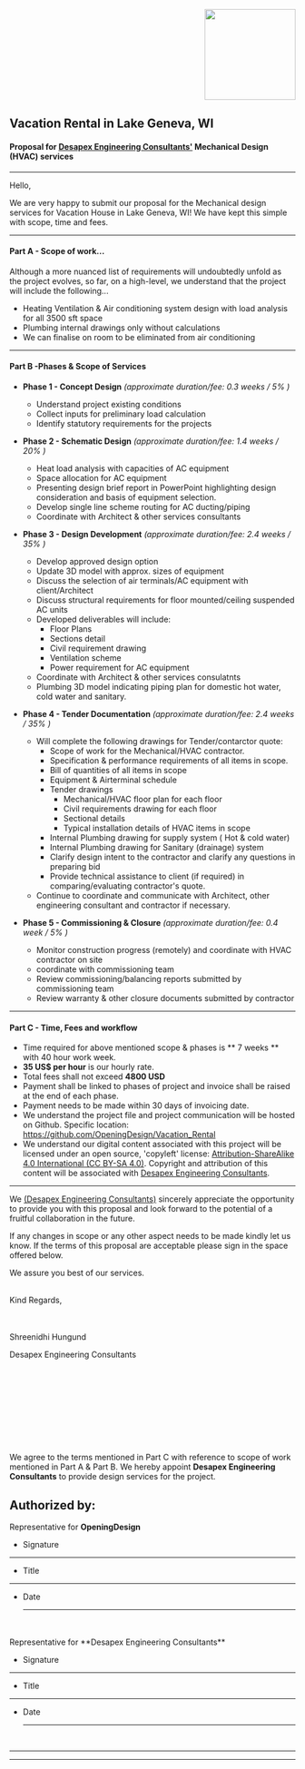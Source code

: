 <p align="right" style="" >
<img src="https://i.ytimg.com/vi/HCo4l9uGwDc/hqdefault_live.jpg" width="160px"/>
</p>


## Vacation Rental in Lake Geneva, WI

#### Proposal for [Desapex Engineering Consultants'](http://desapex.com/) Mechanical Design (HVAC) services

---
Hello, 

We are very happy to submit our proposal for the Mechanical design services for Vacation House in Lake Geneva, WI!  We have kept this simple with scope, time and fees.


---

####  Part A - Scope of work...
Although a more nuanced list of requirements will undoubtedly unfold as the project evolves, so far, on a high-level, we understand that the project will include the following...

 - Heating Ventilation & Air conditioning system design with load analysis for all 3500 sft space
 - Plumbing internal drawings only without calculations
 - We can finalise on room to be eliminated from air conditioning 

---

#### Part B -Phases & Scope of Services

* **Phase 1 - Concept Design** 
*(approximate duration/fee: 0.3 weeks / 5% )*
    * Understand project existing conditions
    * Collect inputs for preliminary load calculation
    * Identify statutory requirements for the projects

* **Phase 2 - Schematic Design**
*(approximate duration/fee: 1.4 weeks / 20% )*
    * Heat load analysis with capacities of AC equipment
    * Space allocation for AC equipment
    * Presenting design brief report in PowerPoint highlighting design consideration and basis of equipment selection.
    * Develop single line scheme routing for AC ducting/piping
    * Coordinate with Architect & other services consultants

* **Phase 3 - Design Development**
*(approximate duration/fee: 2.4 weeks / 35% )*
    * Develop approved design option
    * Update 3D model with approx. sizes of equipment
    * Discuss the selection of air terminals/AC equipment with client/Architect
    * Discuss structural requirements for floor mounted/ceiling suspended AC units
    * Developed deliverables will include:
        * Floor Plans
        * Sections detail
        * Civil requirement drawing
        * Ventilation scheme
        * Power requirement for AC equipment
    * Coordinate with Architect & other services consulatnts
    * Plumbing 3D model indicating piping plan for domestic hot water, cold water and sanitary.

* **Phase 4 - Tender Documentation**
*(approximate duration/fee: 2.4 weeks / 35% )*
     * Will complete the following drawings for Tender/contarctor quote:
        * Scope of work for the Mechanical/HVAC contractor.
        * Specification & performance requirements of all items in scope.
        * Bill of quantities of all items in scope
        * Equipment & Airterminal schedule
        * Tender drawings
	        * Mechanical/HVAC floor plan for each floor
	        * Civil requirements drawing for each floor
	        * Sectional details
	        * Typical installation details of HVAC items in scope
		* Internal Plumbing drawing for supply system ( Hot & cold water)
		* Internal Plumbing drawing for Sanitary (drainage) system
	    * Clarify design intent to the contractor and clarify any questions in preparing bid
        * Provide technical assistance to client (if required) in comparing/evaluating contractor's quote.
    * Continue to coordinate and communicate with Architect, other engineering consultant and contractor if necessary.

* **Phase 5 - Commissioning & Closure**
*(approximate duration/fee: 0.4 week / 5% )*
    * Monitor construction progress (remotely) and coordinate with HVAC contractor on site
    * coordinate with commissioning team
    * Review commissioning/balancing reports submitted by commissioning team
    * Review warranty & other closure documents submitted by contractor

---
#### Part C - Time, Fees and workflow

* Time required for above mentioned scope & phases is ** 7 weeks ** with 40 hour work week.
* **35 US$ per hour** is our hourly rate.
* Total fees shall not exceed **4800 USD**
* Payment shall be linked to phases of project and invoice shall be raised at the end of each phase.
* Payment needs to be made within 30 days of invoicing date.
* We understand the project file and project communication will be hosted on Github.  Specific location: https://github.com/OpeningDesign/Vacation_Rental
* We understand our digital content associated with this project will be licensed under an open source, 'copyleft' license: [Attribution-ShareAlike 4.0 International (CC BY-SA 4.0)](https://creativecommons.org/licenses/by-sa/4.0/).  Copyright and attribution of this content will be associated with [Desapex Engineering Consultants](http://desapex.com/).

---


We [(Desapex Engineering Consultants)](http://desapex.com/) sincerely appreciate the opportunity to provide you with this proposal and look forward to the potential of a fruitful collaboration in the future.

If any changes in scope or any other aspect needs to be made kindly let us know.
If the terms of this proposal are acceptable please sign in the space offered below.

We assure you best of our services.
 

<br>
Kind Regards,
<br>
<br>
<br>


 
Shreenidhi Hungund

Desapex Engineering Consultants

<br>
<br>
<br>
<br>
<br>
<br>
<br>
<br>

We agree to the terms mentioned in Part C with reference to scope of work mentioned in Part A & Part B.
We hereby appoint **Desapex Engineering Consultants** to provide design services for the project.


## Authorized by:

Representative for **OpeningDesign** 

* Signature
<hr>

* Title
<hr>

* Date
	<hr>

<br>
<br>
Representative for **Desapex Engineering Consultants** 

* Signature
<hr>

* Title
<hr>

* Date
	<hr>

<br>

---

---
